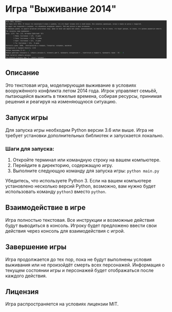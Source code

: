# Игра "Выживание 2014"
![скриншот игры](https://github.com/megamen32/RocketSummer/blob/main/img.png?raw=true)
## Описание
Это текстовая игра, моделирующая выживание в условиях вооружённого конфликта летом 2014 года. Игрок управляет семьёй, пытающейся выжить в тяжелые времена, собирая ресурсы, принимая решения и реагируя на изменяющуюся ситуацию.

## Запуск игры
Для запуска игры необходим Python версии 3.6 или выше. Игра не требует установки дополнительных библиотек и запускается локально.

### Шаги для запуска:
1. Откройте терминал или командную строку на вашем компьютере.
2. Перейдите в директорию, содержащую игру.
3. Выполните следующую команду для запуска игры:
`python main.py`

Убедитесь, что используете Python 3. Если на вашем компьютере установлено несколько версий Python, возможно, вам нужно будет использовать команду `python3` вместо `python`.

## Взаимодействие в игре
Игра полностью текстовая. Все инструкции и возможные действия будут выводиться в консоль. Игроку будет предложено ввести свои действия через консоль для взаимодействия с игрой.

## Завершение игры
Игра продолжается до тех пор, пока не будут выполнены условия выживания или не произойдёт смерть всех персонажей. Информация о текущем состоянии игры и персонажей будет отображаться после каждого действия.

## Лицензия
Игра распространяется на условиях лицензии MIT.